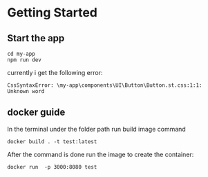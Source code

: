 # Getting Started

## Start the app
```
cd my-app
npm run dev
```

currently i get the following error:


`CssSyntaxError: \my-app\components\UI\Button\Button.st.css:1:1: Unknown word`

## docker guide


In the terminal under the folder path run build image command

```
docker build . -t test:latest
```

After the command is done run the image to create the container:
```
docker run  -p 3000:8080 test
```






